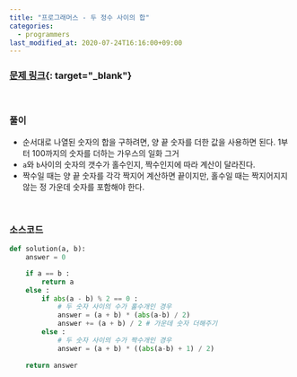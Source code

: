 ```yaml
---
title: "프로그래머스 - 두 정수 사이의 합"
categories: 
  - programmers
last_modified_at: 2020-07-24T16:16:00+09:00
---
```


### [<u>문제 링크</u>](https://programmers.co.kr/learn/courses/30/lessons/12912){: target="_blank"}
<br/>

### 풀이
- 순서대로 나열된 숫자의 합을 구하려면, 양 끝 숫자를 더한 값을 사용하면 된다. 1부터 100까지의 숫자를 더하는 가우스의 일화 그거
- `a`와 `b`사이의 숫자의 갯수가 홀수인지, 짝수인지에 따라 계산이 달라진다.  
- 짝수일 때는 양 끝 숫자를 각각 짝지어 계산하면 끝이지만, 홀수일 때는 짝지어지지 않는 정 가운데 숫자를 포함해야 한다.

<br/>

### 소스코드
```python
def solution(a, b):
    answer = 0

    if a == b :
        return a
    else :
        if abs(a - b) % 2 == 0 :
            # 두 숫자 사이의 수가 홀수개인 경우
            answer = (a + b) * (abs(a-b) / 2)
            answer += (a + b) / 2 # 가운데 숫자 더해주기
        else :
            # 두 숫자 사이의 수가 짝수개인 경우
            answer = (a + b) * ((abs(a-b) + 1) / 2)
    
    return answer
```